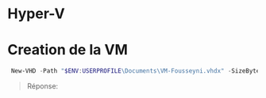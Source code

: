 # Hyper-V

#  Creation de la VM
```powershell
 New-VHD -Path "$ENV:USERPROFILE\Documents\VM-Fousseyni.vhdx" -SizeBytes 32GB -Dynamic
```
> Réponse:
```python


